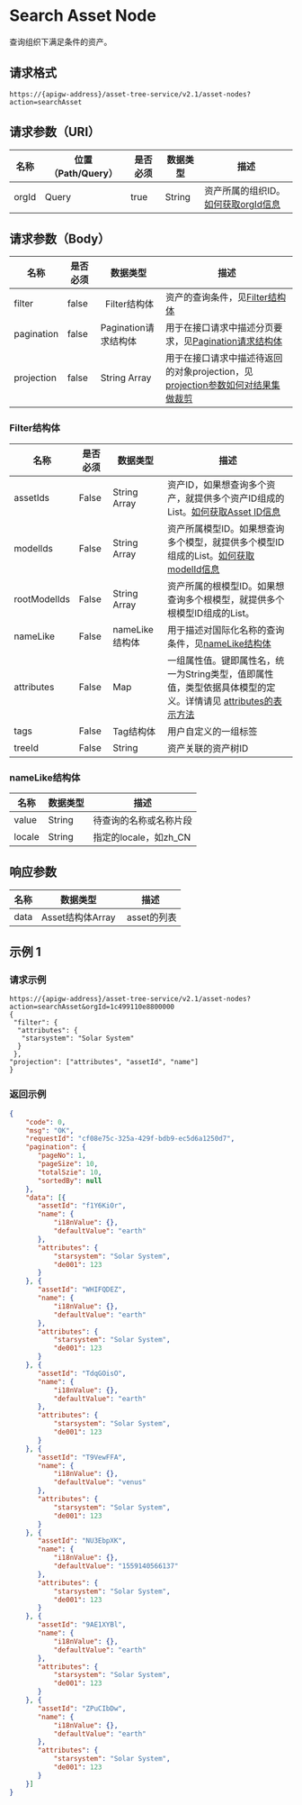 # Search Asset Node

查询组织下满足条件的资产。

## 请求格式

```
https://{apigw-address}/asset-tree-service/v2.1/asset-nodes?action=searchAsset
```

## 请求参数（URI）

| 名称          | 位置（Path/Query） | 是否必须 | 数据类型 | 描述      |
|---------------|------------------|----------|-----------|--------------|
| orgId         | Query            | true     | String    | 资产所属的组织ID。[如何获取orgId信息](/docs/api/zh_CN/latest/api_faqs#id-orgid-orgid)  |


## 请求参数（Body）

| 名称          | 是否必须 | 数据类型 | 描述      |
|-----------------|---------------|-------------------|-----|
| filter| false         |   Filter结构体        | 资产的查询条件，见[Filter结构体](/docs/api/zh_CN/latest/asset_tree/search_asset_node.html#filter-filterstruc) |
| pagination| false         | Pagination请求结构体  | 用于在接口请求中描述分页要求，见[Pagination请求结构体](/docs/api/zh_CN/latest/overview.html?highlight=pagination#pagination)  |
| projection| false         | String Array          | 用于在接口请求中描述待返回的对象projection，见[projection参数如何对结果集做裁剪](/docs/api/zh_CN/latest/api_faqs.html#projection)|


### Filter结构体<filterstruc>

| 名称      | 是否必须  | 数据类型 | 描述      |
|-----------|---------------|----|--------------|
| assetIds| False | String Array | 资产ID，如果想查询多个资产，就提供多个资产ID组成的List。[如何获取Asset ID信息](/docs/api/zh_CN/latest/api_faqs.html#asset-id-assetid-assetid)|
| modelIds | False | String Array | 资产所属模型ID。如果想查询多个模型，就提供多个模型ID组成的List。[如何获取modelId信息](/docs/api/zh_CN/latest/api_faqs.html#modelid-modelid) |
| rootModelIds | False | String Array | 资产所属的根模型ID。如果想查询多个根模型，就提供多个根模型ID组成的List。|
| nameLike | False | nameLike结构体 | 用于描述对国际化名称的查询条件，见[nameLike结构体](/docs/api/zh_CN/latest/asset_tree/search_asset_node.html#namelike-namelikestruc) |
| attributes  | False|Map |一组属性值。键即属性名，统一为String类型，值即属性值，类型依据具体模型的定义。详情请见 [attributes的表示方法](/docs/api/zh_CN/latest/api_faqs.html#attributes) |
| tags | False | Tag结构体 | 用户自定义的一组标签 |
| treeId | False | String | 资产关联的资产树ID |


### nameLike结构体<namelikestruc>

| 名称        | 数据类型 | 描述      |
|-----------|---------------------|-----------------------|
| value        | String     | 待查询的名称或名称片段|
| locale         | String     | 指定的locale，如zh_CN|


## 响应参数

| 名称 |数据类型  | 描述 |
|-----------|------------------|------------------|
| data      | Asset结构体Array |  asset的列表    |




## 示例 1

### 请求示例

```
https://{apigw-address}/asset-tree-service/v2.1/asset-nodes?action=searchAsset&orgId=1c499110e8800000
{
 "filter": {
  "attributes": {
   "starsystem": "Solar System"
  }
 },
"projection": ["attributes", "assetId", "name"]
}
```

### 返回示例

```json
{
    "code": 0,
    "msg": "OK",
    "requestId": "cf08e75c-325a-429f-bdb9-ec5d6a1250d7",
    "pagination": {
       "pageNo": 1,
       "pageSize": 10,
       "totalSzie": 10,
       "sortedBy": null
    },
    "data": [{
       "assetId": "f1Y6KiOr",
       "name": {
           "i18nValue": {},
           "defaultValue": "earth"
       },
       "attributes": {
           "starsystem": "Solar System",
           "de001": 123
       }
    }, {
       "assetId": "WHIFQDEZ",
       "name": {
           "i18nValue": {},
           "defaultValue": "earth"
       },
       "attributes": {
           "starsystem": "Solar System",
           "de001": 123
       }
    }, {
       "assetId": "TdqGOisO",
       "name": {
           "i18nValue": {},
           "defaultValue": "earth"
       },
       "attributes": {
           "starsystem": "Solar System",
           "de001": 123
       }
    }, {
       "assetId": "T9VewFFA",
       "name": {
           "i18nValue": {},
           "defaultValue": "venus"
       },
       "attributes": {
           "starsystem": "Solar System",
           "de001": 123
       }
    }, {
       "assetId": "NU3EbpXK",
       "name": {
           "i18nValue": {},
           "defaultValue": "1559140566137"
       },
       "attributes": {
           "starsystem": "Solar System",
           "de001": 123
       }
    }, {
       "assetId": "9AE1XYBl",
       "name": {
           "i18nValue": {},
           "defaultValue": "earth"
       },
       "attributes": {
           "starsystem": "Solar System",
           "de001": 123
       }
    }, {
       "assetId": "ZPuCIbDw",
       "name": {
           "i18nValue": {},
           "defaultValue": "earth"
       },
       "attributes": {
           "starsystem": "Solar System",
           "de001": 123
       }
    }]
}
```

